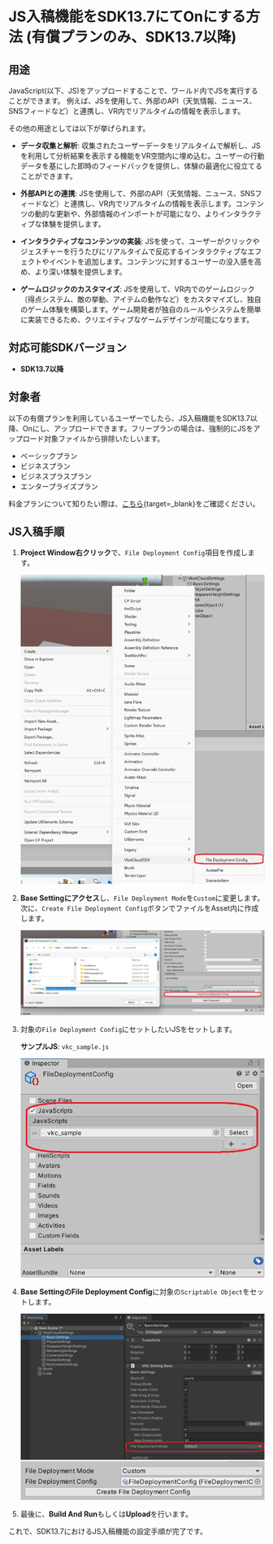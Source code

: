 # JS入稿機能をSDK13.7にてOnにする方法 (有償プランのみ、SDK13.7以降)

## 用途

JavaScript(以下、JS)をアップロードすることで、ワールド内でJSを実行することができます。
例えば、JSを使用して、外部のAPI（天気情報、ニュース、SNSフィードなど）と連携し、VR内でリアルタイムの情報を表示します。

その他の用途としては以下が挙げられます。

- **データ収集と解析**: 収集されたユーザーデータをリアルタイムで解析し、JSを利用して分析結果を表示する機能をVR空間内に埋め込む。ユーザーの行動データを基にした即時のフィードバックを提供し、体験の最適化に役立てることができます。

- **外部APIとの連携**: JSを使用して、外部のAPI（天気情報、ニュース、SNSフィードなど）と連携し、VR内でリアルタイムの情報を表示します。コンテンツの動的な更新や、外部情報のインポートが可能になり、よりインタラクティブな体験を提供します。

- **インタラクティブなコンテンツの実装**: JSを使って、ユーザーがクリックやジェスチャーを行うたびにリアルタイムで反応するインタラクティブなエフェクトやイベントを追加します。コンテンツに対するユーザーの没入感を高め、より深い体験を提供します。

- **ゲームロジックのカスタマイズ**: JSを使用して、VR内でのゲームロジック（得点システム、敵の挙動、アイテムの動作など）をカスタマイズし、独自のゲーム体験を構築します。ゲーム開発者が独自のルールやシステムを簡単に実装できるため、クリエイティブなゲームデザインが可能になります。

## 対応可能SDKバージョン

- **SDK13.7以降**

## 対象者

以下の有償プランを利用しているユーザーでしたら、JS入稿機能をSDK13.7以降、Onにし、アップロードできます。フリープランの場合は、強制的にJSをアップロード対象ファイルから排除いたしいます。

- ベーシックプラン
- ビジネスプラン
- ビジネスプラスプラン
- エンタープライズプラン

料金プランについて知りたい際は、[こちら](https://cloud.vket.com/plan){target=_blank}をご確認ください。


## JS入稿手順
1. **Project Window右クリック**で、`File Deployment Config`項目を作成します。

   ![File Deployment Configの作成](img/JsUpload_1.jpg)

2. **Base Settingにアクセス**し、`File Deployment Mode`を`Custom`に変更します。次に、`Create File Deployment Config`ボタンでファイルをAsset内に作成します。

   ![File Deployment Modeの設定](img/JsUpload_2.jpg)

3. 対象の`File Deployment Config`にセットしたいJSをセットします。

   **サンプルJS**: `vkc_sample.js`

   ![JSのセット](img/JsUpload_3.jpg)

4. **Base SettingのFile Deployment Config**に対象の`Scriptable Object`をセットします。

   ![Scriptable Objectのセット](img/JsUpload_4.jpg)
   ![Scriptable Objectのセット](img/JsUpload_5.jpg)

5. 最後に、**Build And Run**もしくは**Upload**を行います。

これで、SDK13.7におけるJS入稿機能の設定手順が完了です。